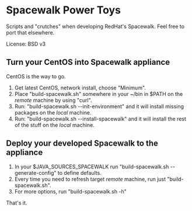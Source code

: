 Spacewalk Power Toys
====================

Scripts and "crutches" when developing RedHat's Spacewalk.
Feel free to port that elsewhere.

License: BSD v3


Turn your CentOS into Spacewalk appliance
-----------------------------------------

CentOS is the way to go.

1. Get latest CentOS, network install, choose "Minimum".
2. Place "build-spacewalk.sh" somewhere in your ~/bin in $PATH on the _remote_ machine by using "curl".
3. Run: "build-spacewalk.sh --init-environment" and it will install missing packages on the _local_ machine.
4. Run: "build-spacewalk.sh --install-spacewalk" and it will install the rest of the stuff on the _local_ machine.


Deploy your developed Spacewalk to the appliance
------------------------------------------------

1. In your $JAVA_SOURCES_SPACEWALK run "build-spacewalk.sh --generate-config" to define defaults.
2. Every time you need to refresh target _remote_ machine, run just "build-spacewalk.sh".
3. For more options, run "build-spacewalk.sh -h"

That's it.
